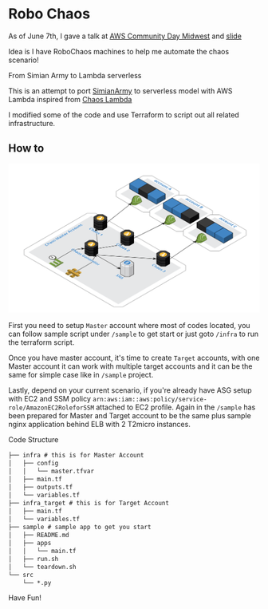 # Robo Chaos

As of June 7th, I gave a talk at [AWS Community Day Midwest](https://www.eventbrite.com/e/aws-community-day-midwest-tickets-45049510298#) and [slide](asset/Chaos_Engineer_Chicago_Community_Day.pdf) 

Idea is I have RoboChaos machines to help me automate the chaos scenario!

From Simian Army to Lambda serverless 

This is an attempt to port [SimianArmy](https://github.com/Netflix/SimianArmy) to serverless model with AWS Lambda inspired from [Chaos Lambda](https://github.com/bbc/chaos-lambda)

I modified some of the code and use Terraform to script out all related infrastructure.

## How to

![overview](asset/ChaosMaster%20Target.png)

First you need to setup `Master` account where most of codes located, you can follow sample script under `/sample` to get start or just goto `/infra` to run the terraform script.

Once you have master account, it's time to create `Target` accounts, with one Master account it can work with multiple target accounts and it can be the same for simple case like in `/sample` project.

Lastly, depend on your current scenario, if you're already have ASG setup with EC2 and SSM policy `arn:aws:iam::aws:policy/service-role/AmazonEC2RoleforSSM` attached to EC2 profile. Again in the `/sample` has been prepared for Master and Target account to be the same plus sample nginx application behind ELB with 2 T2micro instances.     

Code Structure
```
├── infra # this is for Master Account
│   ├── config
│   │   └── master.tfvar
│   ├── main.tf
│   ├── outputs.tf
│   └── variables.tf
├── infra_target # this is for Target Account
│   ├── main.tf
│   └── variables.tf
├── sample # sample app to get you start
│   ├── README.md
│   ├── apps
│   │   └── main.tf
│   ├── run.sh
│   └── teardown.sh
└── src
    └── *.py
```

Have Fun!